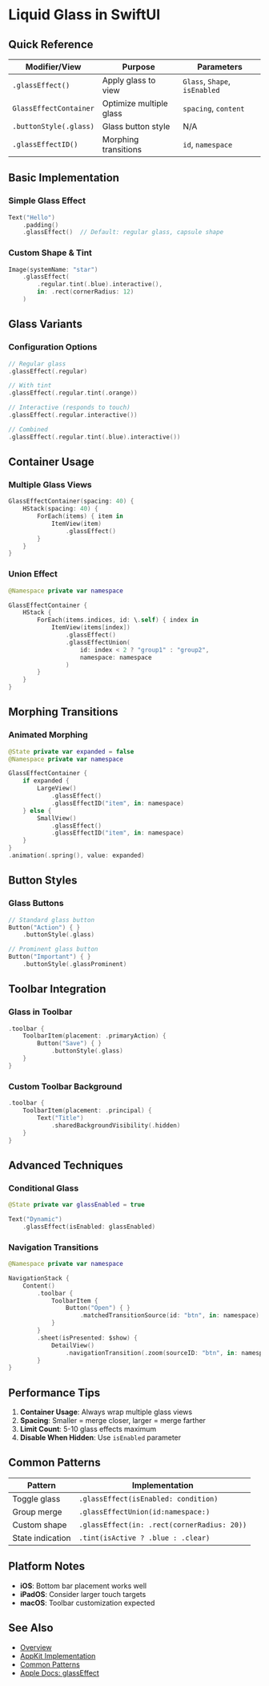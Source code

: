# Liquid Glass in SwiftUI

## Quick Reference

| Modifier/View | Purpose | Parameters |
|---------------|---------|------------|
| `.glassEffect()` | Apply glass to view | `Glass`, `Shape`, `isEnabled` |
| `GlassEffectContainer` | Optimize multiple glass | `spacing`, `content` |
| `.buttonStyle(.glass)` | Glass button style | N/A |
| `.glassEffectID()` | Morphing transitions | `id`, `namespace` |

## Basic Implementation

### Simple Glass Effect
```swift
Text("Hello")
    .padding()
    .glassEffect()  // Default: regular glass, capsule shape
```

### Custom Shape & Tint
```swift
Image(systemName: "star")
    .glassEffect(
        .regular.tint(.blue).interactive(),
        in: .rect(cornerRadius: 12)
    )
```

## Glass Variants

### Configuration Options
```swift
// Regular glass
.glassEffect(.regular)

// With tint
.glassEffect(.regular.tint(.orange))

// Interactive (responds to touch)
.glassEffect(.regular.interactive())

// Combined
.glassEffect(.regular.tint(.blue).interactive())
```

## Container Usage

### Multiple Glass Views
```swift
GlassEffectContainer(spacing: 40) {
    HStack(spacing: 40) {
        ForEach(items) { item in
            ItemView(item)
                .glassEffect()
        }
    }
}
```

### Union Effect
```swift
@Namespace private var namespace

GlassEffectContainer {
    HStack {
        ForEach(items.indices, id: \.self) { index in
            ItemView(items[index])
                .glassEffect()
                .glassEffectUnion(
                    id: index < 2 ? "group1" : "group2",
                    namespace: namespace
                )
        }
    }
}
```

## Morphing Transitions

### Animated Morphing
```swift
@State private var expanded = false
@Namespace private var namespace

GlassEffectContainer {
    if expanded {
        LargeView()
            .glassEffect()
            .glassEffectID("item", in: namespace)
    } else {
        SmallView()
            .glassEffect()
            .glassEffectID("item", in: namespace)
    }
}
.animation(.spring(), value: expanded)
```

## Button Styles

### Glass Buttons
```swift
// Standard glass button
Button("Action") { }
    .buttonStyle(.glass)

// Prominent glass button
Button("Important") { }
    .buttonStyle(.glassProminent)
```

## Toolbar Integration

### Glass in Toolbar
```swift
.toolbar {
    ToolbarItem(placement: .primaryAction) {
        Button("Save") { }
            .buttonStyle(.glass)
    }
}
```

### Custom Toolbar Background
```swift
.toolbar {
    ToolbarItem(placement: .principal) {
        Text("Title")
            .sharedBackgroundVisibility(.hidden)
    }
}
```

## Advanced Techniques

### Conditional Glass
```swift
@State private var glassEnabled = true

Text("Dynamic")
    .glassEffect(isEnabled: glassEnabled)
```

### Navigation Transitions
```swift
@Namespace private var namespace

NavigationStack {
    Content()
        .toolbar {
            ToolbarItem {
                Button("Open") { }
                    .matchedTransitionSource(id: "btn", in: namespace)
            }
        }
        .sheet(isPresented: $show) {
            DetailView()
                .navigationTransition(.zoom(sourceID: "btn", in: namespace))
        }
}
```

## Performance Tips

1. **Container Usage**: Always wrap multiple glass views
2. **Spacing**: Smaller = merge closer, larger = merge farther
3. **Limit Count**: 5-10 glass effects maximum
4. **Disable When Hidden**: Use `isEnabled` parameter

## Common Patterns

| Pattern | Implementation |
|---------|---------------|
| Toggle glass | `.glassEffect(isEnabled: condition)` |
| Group merge | `.glassEffectUnion(id:namespace:)` |
| Custom shape | `.glassEffect(in: .rect(cornerRadius: 20))` |
| State indication | `.tint(isActive ? .blue : .clear)` |

## Platform Notes

- **iOS**: Bottom bar placement works well
- **iPadOS**: Consider larger touch targets
- **macOS**: Toolbar customization expected

## See Also
- [Overview](overview.md)
- [AppKit Implementation](appkit.md)
- [Common Patterns](patterns.md)
- [Apple Docs: glassEffect](https://developer.apple.com/documentation/SwiftUI/View/glassEffect)